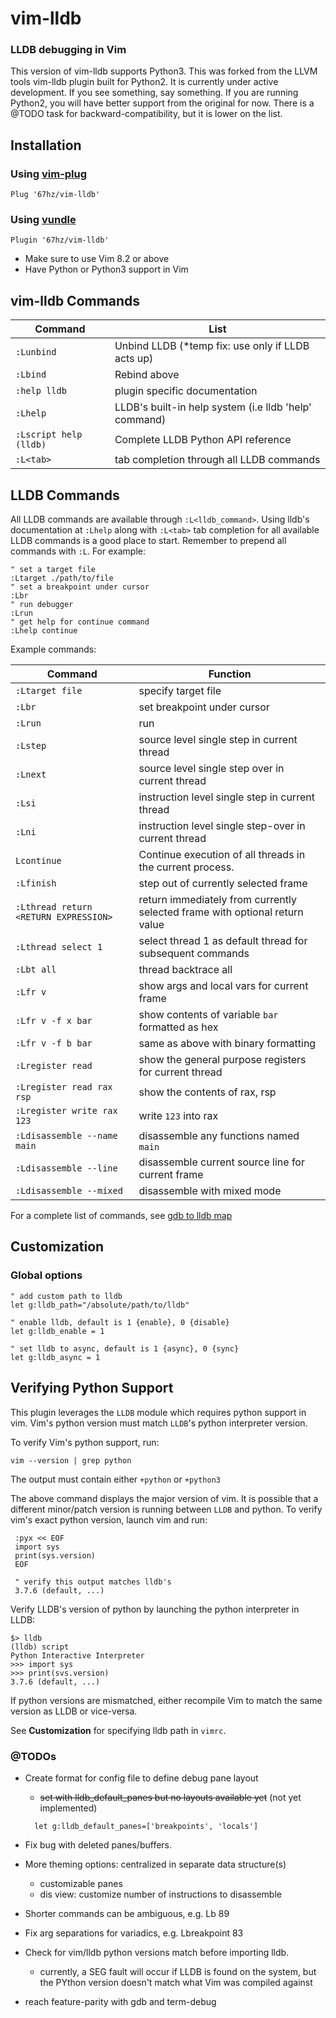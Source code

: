 vim-lldb
========

### LLDB debugging in Vim

This version of vim-lldb supports Python3. This was forked from the LLVM tools vim-lldb plugin built for Python2. It is currently under active development. If you see something, say something. If you are running Python2, you will have better support from the original for now. There is a @TODO task for backward-compatibility, but it is lower on the list.


Installation
------------

### Using [vim-plug](https://github.com/junegunn/vim-plug)

```vim
Plug '67hz/vim-lldb'
```

### Using [vundle](https://github.com/VundleVim/Vundle.Vim)

```vim
Plugin '67hz/vim-lldb'
```

- Make sure to use Vim 8.2 or above
- Have Python or Python3 support in Vim

vim-lldb Commands
--------

| Command           | List                                                                    |
| ---               | ---                                                                     |
| `:Lunbind`        | Unbind LLDB (*temp fix: use only if LLDB acts up)                       |
| `:Lbind`          | Rebind above                                                            |
| `:help lldb`      | plugin specific documentation                                           |
| `:Lhelp`          | LLDB's built-in help system (i.e lldb 'help' command)                   |
| `:Lscript help (lldb)` | Complete LLDB Python API reference                                |
| `:L<tab>`         | tab completion through all LLDB commands                                |



LLDB Commands
-------------

All LLDB commands are available through `:L<lldb_command>`. Using lldb's documentation at `:Lhelp` along with `:L<tab>` tab completion for all available LLDB commands is a good place to start. Remember to prepend all commands with `:L`.
For example:

```vim
" set a target file
:Ltarget ./path/to/file
" set a breakpoint under cursor
:Lbr
" run debugger
:Lrun
" get help for continue command
:Lhelp continue
```

Example commands:


| Command           | Function                                                                    |
| ---               | ---                                                                     |
| `:Ltarget file`   | specify target file                                                     |
| `:Lbr`            | set breakpoint under cursor                                             |
| `:Lrun`           | run                                                                     |
| `:Lstep`          | source level single step in current thread                              |
| `:Lnext`          | source level single step over in current thread                         |
| `:Lsi`            | instruction level single step in current thread                         |
| `:Lni`            | instruction level single step-over in current thread                    |
| `Lcontinue`       | Continue execution of all threads in the current process.               |
| `:Lfinish`        | step out of currently selected frame                                    |
| `:Lthread return <RETURN EXPRESSION>`| return immediately from currently selected frame with optional return value |
| `:Lthread select 1`| select thread 1 as default thread for subsequent commands              |
| `:Lbt all`         | thread backtrace all                                                   |
| `:Lfr v`          | show args and local vars for current frame                              |
| `:Lfr v -f x bar` | show contents of variable `bar` formatted as hex                        |
| `:Lfr v -f b bar` | same as above with binary formatting                                    |
| `:Lregister read`  | show the general purpose registers for current thread                  |
| `:Lregister read rax rsp`  | show the contents of rax, rsp                                  |
| `:Lregister write rax 123`  | write `123` into rax                                          |
| `:Ldisassemble --name main` | disassemble any functions named `main`                        |
| `:Ldisassemble --line` | disassemble current source line for current frame                  |
| `:Ldisassemble --mixed` | disassemble with mixed mode                                       |



For a complete list of commands, see [gdb to lldb map](https://lldb.llvm.org/use/map.html)


Customization
-------------

### Global options


```vim
" add custom path to lldb
let g:lldb_path="/absolute/path/to/lldb"
```

```vim
" enable lldb, default is 1 {enable}, 0 {disable}
let g:lldb_enable = 1
```

```vim
" set lldb to async, default is 1 {async}, 0 {sync}
let g:lldb_async = 1
```




Verifying Python Support
------------------------

This plugin leverages the `LLDB` module which requires python support in vim. Vim's python version must match `LLDB`'s python interpreter version.

To verify Vim's python support, run:

    vim --version | grep python

The output must contain either `+python` or `+python3`

The above command displays the major version of vim. It is possible that a different minor/patch version is running between `LLDB` and python. To verify vim's exact python version, launch vim and run: 
 
     :pyx << EOF
     import sys
     print(sys.version)
     EOF
     
     " verify this output matches lldb's
     3.7.6 (default, ...)



Verify LLDB's version of python by launching the python interpreter in LLDB: 

    $> lldb
    (lldb) script
    Python Interactive Interpreter
    >>> import sys
    >>> print(svs.version)
    3.7.6 (default, ...)


If python versions are mismatched, either recompile Vim to match the same version as LLDB or vice-versa.

See **Customization** for specifying lldb path in `vimrc`.


### @TODOs

* Create format for config file to define debug pane layout
    * ~~set with lldb_default_panes but no layouts available yet~~ (not yet implemented)

    ```vim
      let g:lldb_default_panes=['breakpoints', 'locals']
    ```

* Fix bug with deleted panes/buffers.
* More theming options: centralized in separate data structure(s)
  * customizable panes
  * dis view: customize number of instructions to disassemble
* Shorter commands can be ambiguous, e.g. Lb 89
* Fix arg separations for variadics, e.g. Lbreakpoint 83
* Check for vim/lldb python versions match before importing lldb.
  * currently, a SEG fault will occur if LLDB is found on the system, but the PYthon version doesn't match what Vim was compiled against
* reach feature-parity with gdb and term-debug
